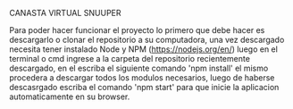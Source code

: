 CANASTA VIRTUAL SNUUPER

Para poder hacer funcionar el proyecto lo primero que debe hacer es descargarlo o clonar el repositorio a su computadora, una vez descargado necesita tener instalado Node y NPM (https://nodejs.org/en/) luego en el terminal o cmd ingrese a la carpeta del repositorio recientemente descargado, en el escriba el siguiente comando 'npm install' el mismo procedera a descargar todos los modulos necesarios, luego de haberse descasrgado escriba el comando 'npm start' para que inicie la aplicacion automaticamente en su browser.
